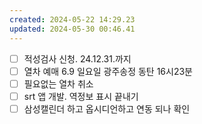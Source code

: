 ```yaml
---
created: 2024-05-22 14:29.23
updated: 2024-05-30 00:46.41
---
```

- [ ] 적성검사 신청. 24.12.31.까지
- [ ] 열차 예매 6.9 일요일 광주송정 동탄 16시23분
- [ ] 필요없는 열차 취소
- [ ] srt 앱 개발. 역정보 표시 끝내기
- [ ] 삼성캘린더 하고 옵시디언하고 연동 되나 확인
